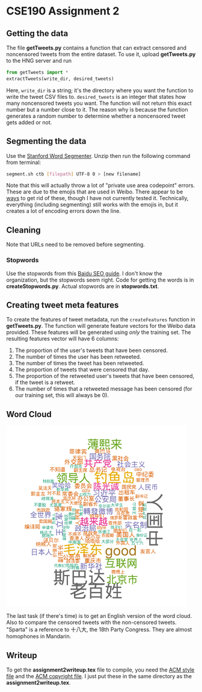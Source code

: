 # CSE190 Assignment 2

## Getting the data
The file **getTweets.py** contains a function that can extract censored and noncensored tweets from the entire dataset. To use it, upload **getTweets.py** to the HNG server and run
```python
from getTweets import *
extractTweets(write_dir, desired_tweets)
```
Here, `write_dir` is a string; it's the directory where you want the function to write the tweet CSV files to. `desired_tweets` is an integer that states how many noncensored tweets you want. The function will not return this exact number but a number close to it. The reason why is because the function generates a random number to determine whether a noncensored tweet gets added or not. 

## Segmenting the data
Use the [Stanford Word Segmenter](http://nlp.stanford.edu/software/segmenter.shtml). Unzip then run the following command from terminal:
```bash
segment.sh ctb [filepath] UTF-8 0 > [new filename]
```
Note that this will actually throw a lot of "private use area codepoint" errors. These are due to the emojis that are used in Weibo. There appear to be [ways](http://stackoverflow.com/questions/10890261/how-to-match-a-emoticon-in-sentence-with-regular-expressions) to get rid of these, though I have not currently tested it. Technically, everything (including segmenting) still works with the emojis in, but it creates a lot of encoding errors down the line.

## Cleaning
Note that URLs need to be removed before segmenting.
### Stopwords
Use the stopwords from this [Baidu SEO guide](http://www.baiduguide.com/baidu-stopwords/). I don't know the organization, but the stopwords seem right. Code for getting the words is in **createStopwords.py**. Actual stopwords are in **stopwords.txt**.

## Creating tweet meta features
To create the features of tweet metadata, run the `createFeatures` function in **getTweets.py**. The function will generate feature vectors for the Weibo data provided. These features will be generated using *only* the training set. The resulting features vector will have 6 columns:
1. The proportion of the user's tweets that have been censored.
2. The number of times the user has been retweeted.
3. The number of times the tweet has been retweeted.
4. The proportion of tweets that were censored that day.
5. The proportion of the retweeted user's tweets that have been censored, if the tweet is a retweet.
6. The number of times that a retweeted message has been censored (for our training set, this will always be 0).

## Word Cloud
![Word cloud of censored tweets](https://github.com/brtsay/CSE190_Assignment2/blob/master/wordcloud_cens.png)

The last task (if there's time) is to get an English version of the word cloud. Also to compare the censored tweets with the non-censored tweets. "Sparta" is a reference to 十八大, the 18th Party Congress. They are almost homophones in Mandarin.

## Writeup
To get the **assignment2writeup.tex** file to compile, you need the [ACM style file](http://www.acm.org/publications/article-templates/sig-alternate-05-2015.cls) and the [ACM copyright file](http://www.acm.org/publications/article-templates/acmcopyright.sty). I just put these in the same directory as the **assignment2writeup.tex**.
